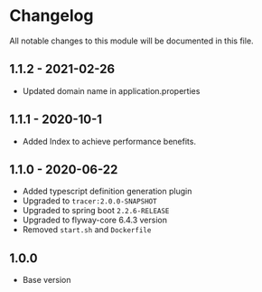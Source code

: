 # Changelog
All notable changes to this module will be documented in this file.

## 1.1.2 - 2021-02-26

- Updated domain name in application.properties

## 1.1.1 - 2020-10-1

- Added Index to achieve performance benefits.

## 1.1.0 - 2020-06-22
- Added typescript definition generation plugin
- Upgraded to `tracer:2.0.0-SNAPSHOT`
- Upgraded to spring boot `2.2.6-RELEASE`
- Upgraded to flyway-core 6.4.3 version
- Removed `start.sh` and `Dockerfile`

## 1.0.0

- Base version